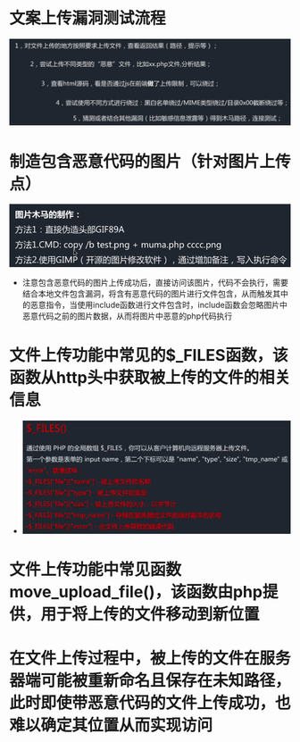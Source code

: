 # 文案上传漏洞测试流程
![](pic/2021-08-26-22-07-18.png)
# 制造包含恶意代码的图片（针对图片上传点）
![](pic/2021-08-26-22-21-00.png)
- 注意包含恶意代码的图片上传成功后，直接访问该图片，代码不会执行，需要结合本地文件包含漏洞，将含有恶意代码的图片进行文件包含，从而触发其中的恶意指令，当使用include函数进行文件包含时，include函数会忽略图片中恶意代码之前的图片数据，从而将图片中恶意的php代码执行
# 文件上传功能中常见的$_FILES函数，该函数从http头中获取被上传的文件的相关信息
- ![](pic/2021-08-28-12-44-38.png)
# 文件上传功能中常见函数move_upload_file()，该函数由php提供，用于将上传的文件移动到新位置
# 在文件上传过程中，被上传的文件在服务器端可能被重新命名且保存在未知路径，此时即使带恶意代码的文件上传成功，也难以确定其位置从而实现访问